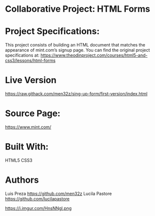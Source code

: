 # Collaborative Project: HTML Forms

# Project Specifications:
This project consists of building an HTML document that matches the appearance of mint.com’s signup page.
You can find the original project specifications at: https://www.theodinproject.com/courses/html5-and-css3/lessons/html-forms

# Live Version

https://raw.githack.com/men32z/sing-up-form/first-version/index.html

# Source Page:
https://www.mint.com/

# Built With:
HTML5
CSS3

# Authors
Luis Preza https://github.com/men32z
Lucila Pastore https://github.com/lucilapastore

https://i.imgur.com/HnsNNgl.png
